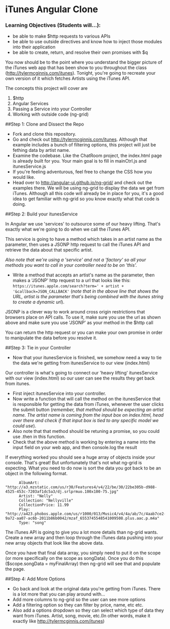 iTunes Angular Clone
========

### Learning Objectives (Students will…):
  - be able to make $http requests to various APIs
  - be able to use outside directives and know how to inject those modules into their application
  - be able to create, return, and resolve their own promises with $q


You now should be to the point where you understand the bigger picture of the iTunes web app that has been show to you throughout the class (http://tylermcginnis.com/itunes). Tonight, you're going to recreate your own version of it which fetches Artists using the iTunes API.  

The concepts this project will cover are 
1. $http
2. Angular Services
3. Passing a Service into your Controller
4. Working with outside code (ng-grid)


##Step 1: Clone and Dissect the Repo
* Fork and clone this repository.
* Go and check out http://tylermcginnis.com/itunes. Although that example includes a bunch of filtering options, this project will just be fething data by artist name.
* Examine the codebase. Like the ChatRoom project, the index.html page is already built for you. Your main goal is to fill in mainCtrl.js and itunesService.js
* If you're feeling adventurous, feel free to change the CSS how you would like.
* Head over to http://angular-ui.github.io/ng-grid/ and check out the examples there. We will be using ng-grid to display the data we get from iTunes. Although all this code will already be in place for you, it's a good idea to get familiar with ng-grid so you know exactly what that code is doing.


##Step 2: Build your itunesService

In Angular we use 'services' to outsource some of our heavy lifting. That's exactly what we're going to do when we call the iTunes API.

This service is going to have a method which takes in an artist name as the parameter, then uses a JSONP http request to call the iTunes API and retrieve the data about that specific artist.

*Also note that we're using a 'service' and not a 'factory' so all your methods you want to call in your controller need to be on 'this'.*

* Write a method that accepts an artist's name as the parameter, then makes a 'JSONP' http request to a url that looks like this: `https://itunes.apple.com/search?term=' + artist + '&callback=JSON_CALLBACK'` (*note that in the above line that shows the URL, artist is the parameter that's being combined with the itunes string to create a dynamic url*). 

JSONP is a clever way to work around cross origin restrictions that browsers place on API calls. To use it, make sure you use the url as shown above and make sure you use 'JSONP' as your method in the $http call

You can return the http request or you can make your own promise in order to manipulate the data before you resolve it.

##Step 3: Tie in your Controller
* Now that your itunesService is finished, we somehow need a way to tie the data we're getting from itunesService to our view (index.html)

Our controller is what's going to connect our 'heavy lifting' itunesService with our view (index.html) so our user can see the results they get back from itunes.

* First inject itunesService into your controller.
* Now write a function that will call the method on the itunesService that is responsible for getting the data from iTunes, whenever the user clicks the submit button (*remember, that method should be expecting an artist name. The artist name is coming from the input box on index.html, head over there and check if that input box is tied to any specific model we could use*).
* Also note that that method should be retuning a promise, so you could use .then in this function.
* Check that the above method is working by entering a name into the input field on your web app, and then console.log the result

If everything worked you should see a huge array of objects inside your console. That's great! But unfortunately that's not what ng-grid is expecting. What you need to do now is sort the data you got back to be an object in the following format.

```
      AlbumArt: "http://a3.mzstatic.com/us/r30/Features4/v4/22/be/30/22be305b-d988-4525-453c-7203af1dc5a3/dj.srlprmuo.100x100-75.jpg"
      Artist: "Nelly"
      Collection: "Nellyville"
      CollectionPrice: 11.99
      Play: "http://a423.phobos.apple.com/us/r1000/013/Music4/v4/4a/ab/7c/4aab7ce2-9a72-aa07-ac6b-2011b86b0042/mzaf_6553745548541009508.plus.aac.p.m4a"
      Type: "song"
```

The iTunes API is going to give you a lot more details than ng-grid wants. Create a new array and then loop through the iTunes data pushing into your new array objects that look like the above data.

Once you have that final data array, you simply need to put it on the scope (or more specifically on the scope as songData). Once you do this ($scope.songData = myFinalArray) then ng-grid will see that and populate the page.

##Step 4: Add More Options
* Go back and look at the original data you're getting from iTunes. There is a lot more that you can play around with...
* Add more columns to ng-grid so the user can see more options
* Add a filtering option so they can filter by price, name, etc etc.
* Also add a options dropdown so they can select which type of data they want from iTunes. Artist, song, movie, etc.(In other words, make it exactly like http://tylermcginnis.com/itunes)
